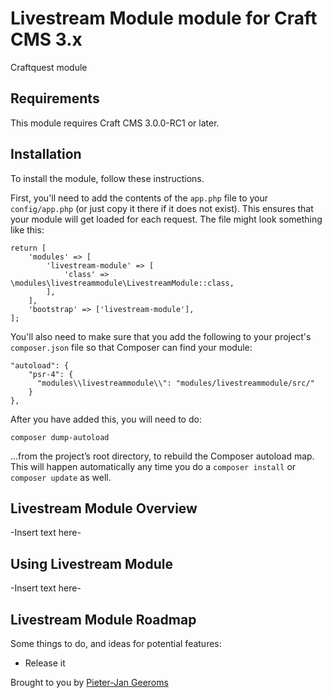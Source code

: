 # Livestream Module module for Craft CMS 3.x

Craftquest module

## Requirements

This module requires Craft CMS 3.0.0-RC1 or later.

## Installation

To install the module, follow these instructions.

First, you'll need to add the contents of the `app.php` file to your `config/app.php` (or just copy it there if it does not exist). This ensures that your module will get loaded for each request. The file might look something like this:
```
return [
    'modules' => [
        'livestream-module' => [
            'class' => \modules\livestreammodule\LivestreamModule::class,
        ],
    ],
    'bootstrap' => ['livestream-module'],
];
```
You'll also need to make sure that you add the following to your project's `composer.json` file so that Composer can find your module:

    "autoload": {
        "psr-4": {
          "modules\\livestreammodule\\": "modules/livestreammodule/src/"
        }
    },

After you have added this, you will need to do:

    composer dump-autoload
 
 …from the project’s root directory, to rebuild the Composer autoload map. This will happen automatically any time you do a `composer install` or `composer update` as well.

## Livestream Module Overview

-Insert text here-

## Using Livestream Module

-Insert text here-

## Livestream Module Roadmap

Some things to do, and ideas for potential features:

* Release it

Brought to you by [Pieter-Jan Geeroms](https://bitsandbytes.be)
